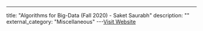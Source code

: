 ---
title: "Algorithms for Big-Data (Fall 2020) - Saket Saurabh"
description: ""
external_category: "Miscellaneous"
---[Visit Website](https://sites.google.com/view/sakethome/teaching/algorithms-for-big-data-fall-2020)

